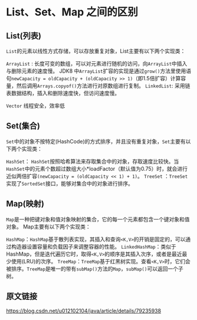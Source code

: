 #  List、Set、Map 之间的区别

## List(列表)
`List`的元素以线性方式存储，可以存放重复对象，List主要有以下两个实现类：

`ArrayList` : 长度可变的数组，可以对元素进行随机的访问，向`ArrayList`中插入与删除元素的速度慢。 JDK8 中`ArrayList`扩容的实现是通过`grow()`方法里使用语句`newCapacity = oldCapacity + (oldCapacity >> 1)`（即1.5倍扩容）计算容量，然后调用`Arrays.copyof()`方法进行对原数组进行复制。
`LinkedList`: 采用链表数据结构，插入和删除速度快，但访问速度慢。

`Vector` 线程安全，效率低

## Set(集合)
`Set`中的对象不按特定(HashCode)的方式排序，并且没有重复对象，`Set`主要有以下两个实现类：

`HashSet`： `HashSet`按照哈希算法来存取集合中的对象，存取速度比较快。当`HashSet`中的元素个数超过数组大小*loadFactor（默认值为0.75）时，就会进行近似两倍扩容`(newCapacity = (oldCapacity << 1) + 1)`。
`TreeSet` ：`TreeSet`实现了`SortedSet`接口，能够对集合中的对象进行排序。


## Map(映射)
`Map`是一种把键对象和值对象映射的集合，它的每一个元素都包含一个键对象和值对象。 Map主要有以下两个实现类：

`HashMap`：`HashMap`基于散列表实现，其插入和查询`<K,V>`的开销是固定的，可以通过构造器设置容量和负载因子来调整容器的性能。
`LinkedHashMap`：类似于HashMap，但是迭代遍历它时，取得`<K,V>`的顺序是其插入次序，或者是最近最少使用(LRU)的次序。
`TreeMap`：`TreeMap`基于红黑树实现。查看`<K,V>`时，它们会被排序。`TreeMap`是唯一的带有`subMap()`方法的`Map`，`subMap()`可以返回一个子树。



## 原文链接
<https://blog.csdn.net/u012102104/java/article/details/79235938>

